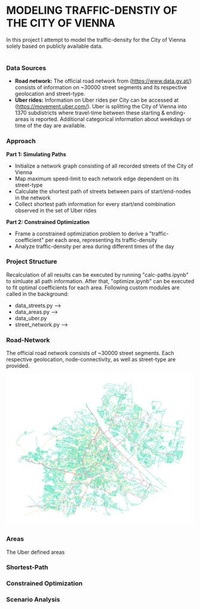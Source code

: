 # MODELING TRAFFIC-DENSTIY OF THE CITY OF VIENNA

In this project I attempt to model the traffic-density for the City of Vienna solely based on publicly available data.<br><br>

### Data Sources
- <b>Road network:</b> The official road network from (https://www.data.gv.at/) consists of information on ~30000 street segments and its respective geolocation and street-type.
- <b>Uber rides:</b> Information on Uber rides per City can be accessed at (https://movement.uber.com/). Uber is splitting the City of Vienna into 1370 subdistricts where travel-time between these starting & ending-areas is reported. Additional categorical information about weekdays or time of the day are available.

### Approach
<b>Part 1: Simulating Paths</b>
<ul>
    <li>Initialize a network graph consisting of all recorded streets of the City of Vienna</li>
    <li>Map maximum speed-limit to each network edge dependent on its street-type</li>
    <li>Calculate the shortest path of streets between pairs of start/end-nodes in the network</li>
    <li>Collect shortest path information for every start/end combination observed in the set of Uber rides</li>
</ul>

<b>Part 2: Constrained Optimization</b>
<ul>
    <li>Frame a constrained optimiziation problem to derive a "traffic-coefficient" per each area, representing its traffic-density</li>
    <li>Analyze traffic-density per area during different times of the day</li>
</ul>
    
### Project Structure
Recalculation of all results can be executed by running "calc-paths.ipynb" to simluate all path information. After that, "optimize.ipynb" can be executed to fit optimal coefficients for each area. Following custom modules are called in the background:
- data_streets.py --> 
- data_areas.py -->
- data_uber.py
- street_network.py -->

  
### Road-Network
The official road network consists of ~30000 street segments. Each respective geolocation, node-connectivity, as well as street-type are provided.
<p align="center"> <img src="https://github.com/bernhard-pfann/vienna-traffic-density/blob/main/img/network-by-type.png"></p>

### Areas
The Uber defined areas

### Shortest-Path

### Constrained Optimization

### Scenario Analysis
